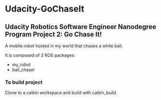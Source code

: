 # Udacity-GoChaseIt 
## Udacity Robotics Software Engineer Nanodegree Program Project 2: Go Chase It!

A mobile robot hosted in my world that chases a white ball.

It is composed of 2 ROS packages:
* my_robot
* ball_chaser

### To build project

Clone to a catkin workspace and build with catkin_build.
